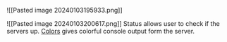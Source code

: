 ![[Pasted image 20240103195933.png]]

![[Pasted image 20240103200617.png]]
Status allows user to check if the servers up. [Colors](https://www.npmjs.com/package/colors) gives colorful console output form the server.